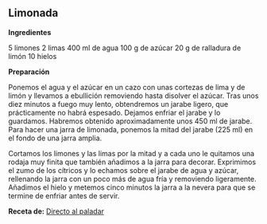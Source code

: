 ## Limonada

**Ingredientes**

5 limones
2 limas
400 ml de agua
100 g de azúcar
20 g de ralladura de limón
10 hielos

**Preparación**

Ponemos el agua y el azúcar en un cazo con unas cortezas de lima y de limón y llevamos a ebullición removiendo hasta disolver el azúcar. Tras unos diez minutos a fuego muy lento, obtendremos un jarabe ligero, que prácticamente no habrá espesado. Dejamos enfriar el jarabe y lo guardamos. Habremos obtenido aproximadamente unos 450 ml de jarabe. Para hacer una jarra de limonada, ponemos la mitad del jarabe (225 ml) en el fondo de una jarra amplia.

Cortamos los limones y las limas por la mitad y a cada uno le quitamos una rodaja muy finita que también añadimos a la jarra para decorar. Exprimimos el zumo de los cítricos y lo echamos sobre el jarabe de agua y azúcar, rellenando la jarra con un poco más de agua fría y removiendo ligeramente. Añadimos el hielo y metemos cinco minutos la jarra a la nevera para que se termine de enfriar antes de servir.

**Receta de:** [Directo al paladar](http://www.directoalpaladar.com/otras-bebidas/receta-americana-de-limonada-casera)




